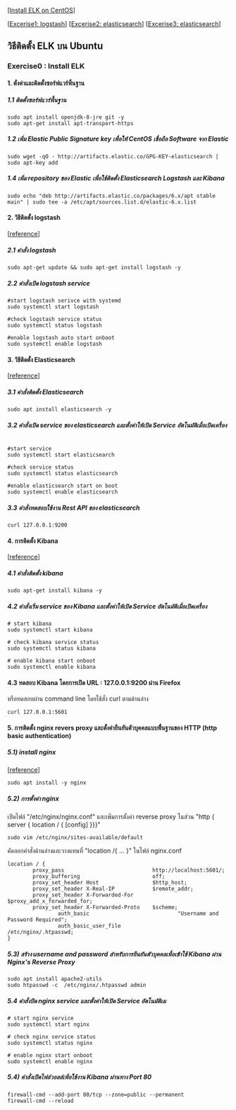 [[Install ELK on CentOS](README.md)]

[[Excerise1: logstash](exercise-1)]
[[Excerise2: elasticsearch](exercise-2)]
[[Excerise3: elasticsearch](exercise-3)]

## วิธีติดตั้ง ELK บน Ubuntu

### Exercise0 : Install ELK 

#### 1. ตั่งค่าและติดตั้งซอร์ฟแวร์พิ้นฐาน

##### 1.1 ติดตั้งซอร์ฟแวร์พื้นฐาน

```
sudo apt install openjdk-8-jre git -y
sudo apt-get install apt-transport-https
```

##### 1.2 เพิ่ม Elastic Public Signature key เพื่อให้ CentOS เชื่อถือ Software จาก Elastic

```
sudo wget -qO - http://artifacts.elastic.co/GPG-KEY-elasticsearch | sudo apt-key add 
```

##### 1.4 เพิ่ม repository ของ Elastic เพื่อใช้ติดตั้ง Elasticsearch Logstash และ Kibana
```
sudo echo "deb http://artifacts.elastic.co/packages/6.x/apt stable main" | sudo tee -a /etc/apt/sources.list.d/elastic-6.x.list
```


#### 2. วิธีติดตั้ง logstash
[[reference](https://www.elastic.co/guide/en/logstash/current/installing-logstash.html)]

##### 2.1 คำสั่ง logstash
```
sudo apt-get update && sudo apt-get install logstash -y
```

##### 2.2 คำสั่งเปิด logstash service
```
#start logstash serivce with systemd 
sudo systemctl start logstash

#check logstash service status
sudo systemctl status logstash

#enable logstash auto start onboot
sudo systemctl enable logstash 
```


#### 3. วิธีติดตั้ง Elasticsearch
[[reference](https://www.elastic.co/guide/en/elasticsearch/reference/current/deb.html)]


##### 3.1 คำสั่งติดตั้ง Elasticsearch
```
sudo apt install elasticsearch -y 
```

##### 3.2 คำสั่งเปิด service  ของ elasticsearch และตั้งค่าให้เปิด Service อัตโนมัติเมื่อเปิดเครื่อง
```

#start service
sudo systemctl start elasticsearch 

#check service status
sudo systemctl status elasticsearch

#enable elasticsearch start on boot
sudo systemctl enable elasticsearch
```

##### 3.3 คำสั่งทดสอบใช้งาน Rest API ของ elasticsearch
```
curl 127.0.0.1:9200
```

#### 4. การติดตั้ง Kibana
[[reference](https://www.elastic.co/guide/en/kibana/current/rpm.html)]


##### 4.1 คำสั่งติดตั้ง kibana

```
sudo apt-get install kibana -y
```

##### 4.2 คำสั่งเริ่ม service ของ Kibana และตั้งค่าให้เปิด Service อัตโนมัติเมื่อเปิดเครื่อง
```
# start kibana
sudo systemctl start kibana

# check kibana service status
sudo systemctl status kibana

# enable kibana start onboot
sudo systemctl enable kibana 
```

#### 4.3 ทดสอบ Kibana โดยการเปิด URL : 127.0.0.1:9200 ผ่าน Firefox 
หรือทดสอบผ่าน command line โดยใช้สั่ง curl ตามด้านล่าง
```
curl 127.0.0.1:5601
```

#### 5. การติดตั้ง nginx revers proxy และตั้งค่ายืนยันตัวบุคคลแบบพื่้นฐานของ HTTP (http basic authentication)

##### 5.1) install nginx
[[reference](https://community.openhab.org/t/using-nginx-reverse-proxy-authentication-and-https/14542)]

```
sudo apt install -y nginx
```

##### 5.2) การตั้งค่า nginx

เปิดไฟล์ "/etc/nginx/nginx.conf" และเพิ่มการตั้งค่า reverse proxy ในส่วน "http { server { location / { [config] }}}"
```
sudo vim /etc/nginx/sites-available/default
```

คัดลอกคำสั่งด้านล่างและวางแทนที่ "location /{ ... }" ในไฟล์ nginx.conf
```
location / {
		proxy_pass                            http://localhost:5601/;
		proxy_buffering                       off;
		proxy_set_header Host                 $http_host;
		proxy_set_header X-Real-IP            $remote_addr;
		proxy_set_header X-Forwarded-For      $proxy_add_x_forwarded_for;
		proxy_set_header X-Forwarded-Proto    $scheme;
                auth_basic                            "Username and Password Required";
                auth_basic_user_file                  /etc/nginx/.htpasswd;
}
```

##### 5.3) สร้าง username and password สำหรับการยืนยันตัวบุคคลเพื่อเข้าใช้ Kibana ผ่าน Nginx's Reverse Proxy

```
sudo apt install apache2-utils
sudo htpasswd -c  /etc/nginx/.htpasswd admin
```

##### 5.4 คำสั่งปิด nginx service และตั้งค่าให้เปิด Service อัตโนมัติเม
```
# start nginx service
sudo systemctl start nginx

# check nginx service status
sudo systemctl status nginx

# enable nginx start onboot
sudo systemctl enable nginx
```

##### 5.4) คำสั่งเปิดไฟล์วอลล์เพิ่อใช้งาน Kibana ผ่านทาง Port 80
```
firewall-cmd --add-port 80/tcp --zone=public --permanent
firewall-cmd --reload
```

